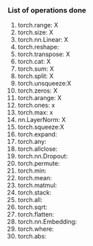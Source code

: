 ### List of operations done

1. torch.range: X
2. torch.size: X
3. torch.nn.Linear: X
4. torch.reshape:
5. torch.transpose: X
6. torch.cat: X
7. torch.sum: X
8. torch.split: X
9. torch.unsqueeze:X
10. torch.zeros: X
11. torch.arange: X
12. torch.ones: x
13. torch.max: x
14. nn.LayerNorm: X
15. torch.squeeze:X
16. torch.expand:
17. torch.any:
18. torch.allclose:
19. torch.nn.Dropout:
20. torch.permute:
21. torch.min:
22. torch.mean:
23. torch.matmul:
24. torch.stack:
25. torch.all:
26. torch.sqrt:
27. torch.flatten:
28. torch.nn.Embedding:
29. torch.where:
30. torch.abs:

